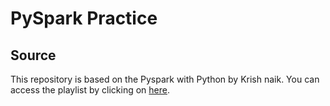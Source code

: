 # PySpark Practice

## Source
This repository is based on the Pyspark with Python by Krish naik.
You can access the playlist by clicking on [here](https://www.youtube.com/watch?v=WyZmM6K7ubc&list=PLZoTAELRMXVNjiiawhzZ0afHcPvC8jpcg).
